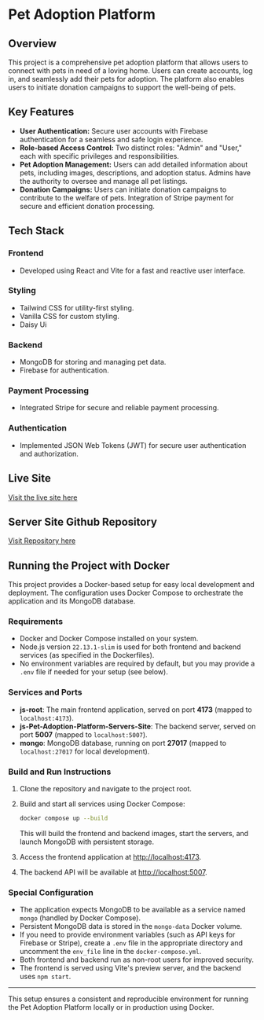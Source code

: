 # Pet Adoption Platform

## Overview
This project is a comprehensive pet adoption platform that allows users to connect with pets in need of a loving home. Users can create accounts, log in, and seamlessly add their pets for adoption. The platform also enables users to initiate donation campaigns to support the well-being of pets.

## Key Features
- **User Authentication:** Secure user accounts with Firebase authentication for a seamless and safe login experience.
- **Role-based Access Control:** Two distinct roles: "Admin" and "User," each with specific privileges and responsibilities.
- **Pet Adoption Management:** Users can add detailed information about pets, including images, descriptions, and adoption status. Admins have the authority to oversee and manage all pet listings.
- **Donation Campaigns:** Users can initiate donation campaigns to contribute to the welfare of pets. Integration of Stripe payment for secure and efficient donation processing.

## Tech Stack
### Frontend
- Developed using React and Vite for a fast and reactive user interface.
### Styling
- Tailwind CSS for utility-first styling.
- Vanilla CSS for custom styling.
- Daisy Ui
### Backend
- MongoDB for storing and managing pet data.
- Firebase for authentication.
### Payment Processing
- Integrated Stripe for secure and reliable payment processing.
### Authentication
- Implemented JSON Web Tokens (JWT) for secure user authentication and authorization.

## Live Site
[Visit the live site here](https://pet-adoption-platform-cc33e.web.app/)
## Server Site Github Repository 
[Visit Repository here](https://github.com/Rahidapriya/Pet-Adoption-Platform-Servers-Site) 

## Running the Project with Docker

This project provides a Docker-based setup for easy local development and deployment. The configuration uses Docker Compose to orchestrate the application and its MongoDB database.

### Requirements
- Docker and Docker Compose installed on your system.
- Node.js version `22.13.1-slim` is used for both frontend and backend services (as specified in the Dockerfiles).
- No environment variables are required by default, but you may provide a `.env` file if needed for your setup (see below).

### Services and Ports
- **js-root**: The main frontend application, served on port **4173** (mapped to `localhost:4173`).
- **js-Pet-Adoption-Platform-Servers-Site**: The backend server, served on port **5007** (mapped to `localhost:5007`).
- **mongo**: MongoDB database, running on port **27017** (mapped to `localhost:27017` for local development).

### Build and Run Instructions
1. Clone the repository and navigate to the project root.
2. Build and start all services using Docker Compose:
   
   ```bash
   docker compose up --build
   ```
   
   This will build the frontend and backend images, start the servers, and launch MongoDB with persistent storage.

3. Access the frontend application at [http://localhost:4173](http://localhost:4173).
4. The backend API will be available at [http://localhost:5007](http://localhost:5007).

### Special Configuration
- The application expects MongoDB to be available as a service named `mongo` (handled by Docker Compose).
- Persistent MongoDB data is stored in the `mongo-data` Docker volume.
- If you need to provide environment variables (such as API keys for Firebase or Stripe), create a `.env` file in the appropriate directory and uncomment the `env_file` line in the `docker-compose.yml`.
- Both frontend and backend run as non-root users for improved security.
- The frontend is served using Vite's preview server, and the backend uses `npm start`.

---

This setup ensures a consistent and reproducible environment for running the Pet Adoption Platform locally or in production using Docker.
